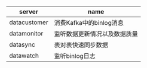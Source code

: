 | server       | name              |
|--------------|-------------------|
| datacustomer | 消费Kafka中的binlog消息 |
| datamonitor  | 监听数据更新情况以及数据质量    |
| datasync     | 表对表快速同步数据         |
| datawatch    | 监听binlog日志        |
